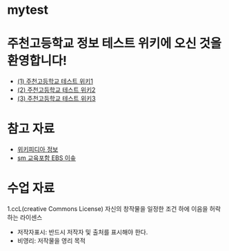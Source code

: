 # mytest

# 주천고등학교 정보 테스트 위키에 오신 것을 환영합니다!


* [(1) 주천고등학교 테스트 위키1](page1_주천고1)
* [(2) 주천고등학교 테스트 위키2](page2_주천고2)
* [(3) 주천고등학교 테스트 위키3](page3_주천고3)


# 참고 자료

* [위키피디아 정보](https://ko.wikipedia.org/wiki/)
* [sm 교육포함 EBS 이솦](https://www.ebssw.kr/)

#  수업 자료


1.ccL(creative Commons License)
자신의 창작물을 일정한 조건 하에 이음을 허락하는 라이센스

* 저작자표시: 반드시 저작자 및 출처를 표시해야 한다.
* 비영리: 저작물을 영리 목적

